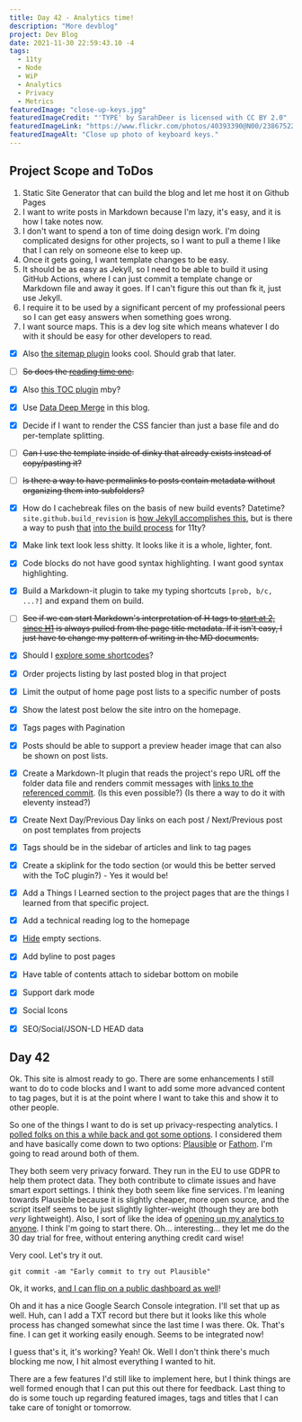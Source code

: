 ```yaml
---
title: Day 42 - Analytics time!
description: "More devblog"
project: Dev Blog
date: 2021-11-30 22:59:43.10 -4
tags:
  - 11ty
  - Node
  - WiP
  - Analytics
  - Privacy
  - Metrics
featuredImage: "close-up-keys.jpg"
featuredImageCredit: "'TYPE' by SarahDeer is licensed with CC BY 2.0"
featuredImageLink: "https://www.flickr.com/photos/40393390@N00/2386752252"
featuredImageAlt: "Close up photo of keyboard keys."
---
```


## Project Scope and ToDos

1. Static Site Generator that can build the blog and let me host it on Github Pages
2. I want to write posts in Markdown because I'm lazy, it's easy, and it is how I take notes now.
3. I don't want to spend a ton of time doing design work. I'm doing complicated designs for other projects, so I want to pull a theme I like that I can rely on someone else to keep up.
4. Once it gets going, I want template changes to be easy.
5. It should be as easy as Jekyll, so I need to be able to build it using GitHub Actions, where I can just commit a template change or Markdown file and away it goes. If I can't figure this out than fk it, just use Jekyll.
6. I require it to be used by a significant percent of my professional peers so I can get easy answers when something goes wrong.
7. I want source maps. This is a dev log site which means whatever I do with it should be easy for other developers to read.

- [x] Also [the sitemap plugin](https://www.npmjs.com/package/@quasibit/eleventy-plugin-sitemap) looks cool. Should grab that later.

<s>

- [ ] So does the [reading time one](https://www.npmjs.com/package/eleventy-plugin-reading-time).

</s>

- [x] Also [this TOC plugin](https://github.com/jdsteinbach/eleventy-plugin-toc/) mby?

- [x] Use [Data Deep Merge](https://www.11ty.dev/docs/data-deep-merge/) in this blog.

- [x] Decide if I want to render the CSS fancier than just a base file and do per-template splitting.

<s>

- [ ] Can I use the template inside of dinky that already exists instead of copy/pasting it?

</s>

<s>

- [ ] Is there a way to have permalinks to posts contain metadata without organizing them into subfolders?

</s>

- [x] How do I cachebreak files on the basis of new build events? Datetime? `site.github.build_revision` is [how Jekyll accomplishes this](https://github.com/jekyll/github-metadata/blob/master/docs/site.github.md), but is there a way to push [that](https://docs.github.com/en/actions/reference/context-and-expression-syntax-for-github-actions#github-context) [into the build process](https://stackoverflow.com/questions/54310050/how-to-version-build-artifacts-using-github-actions) for 11ty?

- [x] Make link text look less shitty. It looks like it is a whole, lighter, font.

- [x] Code blocks do not have good syntax highlighting. I want good syntax highlighting.

- [x] Build a Markdown-it plugin to take my typing shortcuts `[prob, b/c, ...?]` and expand them on build.

<s>

- [ ] See if we can start Markdown's interpretation of H tags to [start at 2, since H1](https://developer.mozilla.org/en-US/docs/Web/HTML/Element/Heading_Elements#multiple_h1) is always pulled from the page title metadata. If it isn't easy, I just have to change my pattern of writing in the MD documents.

</s>

- [x] Should I [explore some shortcodes](https://www.madebymike.com.au/writing/11ty-filters-data-shortcodes/)?

- [x] Order projects listing by last posted blog in that project

- [x] Limit the output of home page post lists to a specific number of posts

- [x] Show the latest post below the site intro on the homepage.

- [x] Tags pages with Pagination

- [x] Posts should be able to support a preview header image that can also be shown on post lists.

- [x] Create a Markdown-It plugin that reads the project's repo URL off the folder data file and renders commit messages with [links to the referenced commit](https://stackoverflow.com/questions/15919635/on-github-api-what-is-the-best-way-to-get-the-last-commit-message-associated-w). (Is this even possible?) (Is there a way to do it with eleventy instead?)

- [x] Create Next Day/Previous Day links on each post / Next/Previous post on post templates from projects

- [x] Tags should be in the sidebar of articles and link to tag pages

- [x] Create a skiplink for the todo section (or would this be better served with the ToC plugin?) - Yes it would be!

- [x] Add a Things I Learned section to the project pages that are the things I learned from that specific project.

- [x] Add a technical reading log to the homepage

- [x] [Hide](https://developer.mozilla.org/en-US/docs/Web/CSS/:empty) empty sections.

- [x] Add byline to post pages

- [x] Have table of contents attach to sidebar bottom on mobile

- [x] Support dark mode

- [x] Social Icons

- [x] SEO/Social/JSON-LD HEAD data

## Day 42

Ok. This site is almost ready to go. There are some enhancements I still want to do to code blocks and I want to add some more advanced content to tag pages, but it is at the point where I want to take this and show it to other people.

So one of the things I want to do is set up privacy-respecting analytics. I [polled folks on this a while back and got some options](https://twitter.com/Chronotope/status/1444744757037707272). I considered them and have basically come down to two options: [Plausible](https://plausible.io/privacy-focused-web-analytics) or [Fathom](https://usefathom.com/). I'm going to read around both of them.

They both seem very privacy forward. They run in the EU to use GDPR to help them protect data. They both contribute to climate issues and have smart export settings. I think they both seem like fine services. I'm leaning towards Plausible because it is slightly cheaper, more open source, and the script itself seems to be just slightly lighter-weight (though they are both *very* lightweight). Also, I sort of like the idea of [opening up my analytics to anyone](https://plausible.io/docs/visibility). I think I'm going to start there. Oh... interesting... they let me do the 30 day trial for free, without entering anything credit card wise!

Very cool. Let's try it out.

`git commit -am "Early commit to try out Plausible"`

Ok, it works, [and I can flip on a public dashboard as well](https://plausible.io/fightwithtools.dev)!

Oh and it has a nice Google Search Console integration. I'll set that up as well. Huh, can I add a TXT record but there but it looks like this whole process has changed somewhat since the last time I was there. Ok. That's fine. I can get it working easily enough. Seems to be integrated now!

I guess that's it, it's working? Yeah! Ok. Well I don't think there's much blocking me now, I hit almost everything I wanted to hit.

There are a few features I'd still like to implement here, but I think things are well formed enough that I can put this out there for feedback. Last thing to do is some touch up regarding featured images, tags and titles that I can take care of tonight or tomorrow. 

